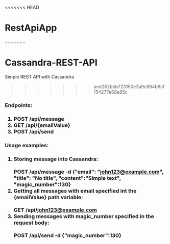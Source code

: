 <<<<<<< HEAD
# RestApiApp

=======
# Cassandra-REST-API
Simple REST API with Cassandra
>>>>>>> aed262bbb723150e3a9c884b6cf154277e68e85c

  <h3>Endpoints:<h3>
  
  1) POST /api/message
  2) GET /api/{emailValue}
  3) POST /api/send
  
  <h3>Usage examples:<h3>
  
  1) Storing message into Cassandra:
     <br> <br>POST /api/message -d {"email": "john123@example.com", "title": "No title", "content":"Simple text", "magic_number":130}<br>
  2) Getting all messages with email specified int the {emailValue} path variable: 
  <br> <br>GET /api/john123@example.com<br>
  3) Sending messages with magic_number specified in the request body:
    <br><br>POST /api/send -d {"magic_number":130}<br>
